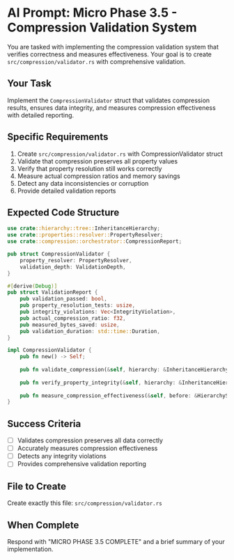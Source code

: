 # AI Prompt: Micro Phase 3.5 - Compression Validation System

You are tasked with implementing the compression validation system that verifies correctness and measures effectiveness. Your goal is to create `src/compression/validator.rs` with comprehensive validation.

## Your Task
Implement the `CompressionValidator` struct that validates compression results, ensures data integrity, and measures compression effectiveness with detailed reporting.

## Specific Requirements
1. Create `src/compression/validator.rs` with CompressionValidator struct
2. Validate that compression preserves all property values
3. Verify that property resolution still works correctly
4. Measure actual compression ratios and memory savings
5. Detect any data inconsistencies or corruption
6. Provide detailed validation reports

## Expected Code Structure
```rust
use crate::hierarchy::tree::InheritanceHierarchy;
use crate::properties::resolver::PropertyResolver;
use crate::compression::orchestrator::CompressionReport;

pub struct CompressionValidator {
    property_resolver: PropertyResolver,
    validation_depth: ValidationDepth,
}

#[derive(Debug)]
pub struct ValidationReport {
    pub validation_passed: bool,
    pub property_resolution_tests: usize,
    pub integrity_violations: Vec<IntegrityViolation>,
    pub actual_compression_ratio: f32,
    pub measured_bytes_saved: usize,
    pub validation_duration: std::time::Duration,
}

impl CompressionValidator {
    pub fn new() -> Self;
    
    pub fn validate_compression(&self, hierarchy: &InheritanceHierarchy, before_snapshot: &HierarchySnapshot) -> ValidationReport;
    
    pub fn verify_property_integrity(&self, hierarchy: &InheritanceHierarchy) -> Vec<IntegrityViolation>;
    
    pub fn measure_compression_effectiveness(&self, before: &HierarchySnapshot, after: &InheritanceHierarchy) -> CompressionMeasurement;
}
```

## Success Criteria
- [ ] Validates compression preserves all data correctly
- [ ] Accurately measures compression effectiveness
- [ ] Detects any integrity violations
- [ ] Provides comprehensive validation reporting

## File to Create
Create exactly this file: `src/compression/validator.rs`

## When Complete
Respond with "MICRO PHASE 3.5 COMPLETE" and a brief summary of your implementation.